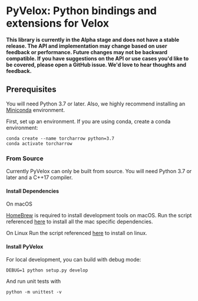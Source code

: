 # PyVelox: Python bindings and extensions for Velox

**This library is currently in the Alpha stage and does not have a stable release. The API and implementation may change based on
user feedback or performance. Future changes may not be backward compatible.
If you have suggestions on the API or use cases you'd like to be covered, please open a
GitHub issue. We'd love to hear thoughts and feedback.**


## Prerequisites 

You will need Python 3.7 or later. Also, we highly recommend installing an [Miniconda](https://docs.conda.io/en/latest/miniconda.html#latest-miniconda-installer-links) environment.

First, set up an environment. If you are using conda, create a conda environment:
```
conda create --name torcharrow python=3.7
conda activate torcharrow
```


### From Source

Currently PyVelox can only be built from source. You will need Python 3.7 or later and a C++17 compiler.


#### Install Dependencies

On macOS

[HomeBrew](https://brew.sh/) is required to install development tools on macOS.
Run the script referenced [here](https://github.com/facebookincubator/velox#setting-up-on-macos) to install all the mac specific  dependencies.

On Linux 
Run the script referenced [here](https://github.com/facebookincubator/velox#setting-up-on-linux-ubuntu-2004-or-later) to install on linux. 


#### Install PyVelox
For local development, you can build with debug mode:
```
DEBUG=1 python setup.py develop
```

And run unit tests with
```
python -m unittest -v
```




